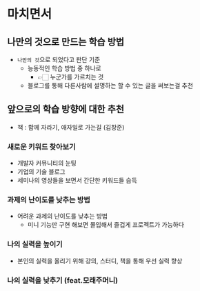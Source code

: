 # 마치면서

## 나만의 것으로 만드는 학습 방법

- `나만의 것`으로 되었다고 판단 기준
  - 능동적인 학습 방법 중 하나로
    - 👉🏻 누군가를 가르치는 것
  - 블로그를 통해 다른사람에 설명하는 할 수 있는 글을 써보는걸 추천

## 앞으로의 학습 방향에 대한 추천

- 책 : 함께 자라기, 애자일로 가는길 (김창준)

### 새로운 키워드 찾아보기

- 개발자 커뮤니티의 눈팅
- 기업의 기술 블로그
- 세미나의 영상들을 보면서 간단한 키워드들 습득

### 과제의 난이도를 낮추는 방법

- 어려운 과제의 난이도를 낮추는 방법
  - 미니 기능만 구현 해보면 몰입해서 즐겁게 프로젝트가 가능하다

### 나의 실력을 높이기

- 본인의 실력을 올리기 위해 강의, 스터디, 책을 통해 우선 실력 향상

### 나의 실력을 낮추기 (feat.모래주머니)
